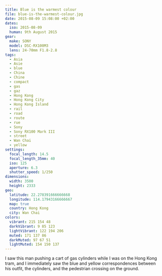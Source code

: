 ```yaml
---
title: Blue is the warmest colour
file: blue-is-the-warmest-colour.jpg
date: 2015-08-09 15:08:00 +02:00
dates:
  iso: 2015-08-09
  human: 9th August 2015
gear:
  make: SONY
  model: DSC-RX100M3
  lens: 24-70mm F1.8-2.8
tags:
  - Asia
  - Asie
  - blue
  - China
  - Chine
  - compact
  - gas
  - gaz
  - Hong Kong
  - Hong Kong City
  - Hong Kong Island
  - rail
  - road
  - route
  - rue
  - Sony
  - Sony RX100 Mark III
  - street
  - Wan Chai
  - yellow
settings:
  focal_length: 14.5
  focal_length_35mm: 40
  iso: 125
  aperture: 6.3
  shutter_speed: 1/250
dimensions:
  width: 3500
  height: 2333
geo:
  latitude: 22.278391666666668
  longitude: 114.17943166666667
  map: true
  country: Hong Kong
  city: Wan Chai
colors:
  vibrant: 215 154 48
  darkVibrant: 9 85 123
  lightVibrant: 122 194 206
  muted: 171 137 86
  darkMuted: 97 67 51
  lightMuted: 154 150 137
---
```


I saw this man pushing a cart of gas cylinders while I was on the Hong Kong tram, and I immediately saw the blue and yellow correspondences between his outfit, the cylinders, and the pedestrian crossing on the ground.
